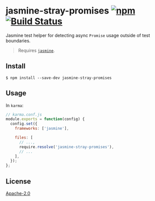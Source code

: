 # jasmine-stray-promises [![npm](https://img.shields.io/npm/v/jasmine-stray-promises.svg)](https://www.npmjs.com/package/jasmine-stray-promises) [![Build Status](https://travis-ci.org/behance/jasmine-stray-promises.svg?branch=master)](https://travis-ci.org/behance/jasmine-stray-promises)

Jasmine test helper for detecting async `Promise` usage outside of test boundaries.

> Requires [`jasmine`](https://github.com/jasmine/jasmine).

## Install

```
$ npm install --save-dev jasmine-stray-promises
```

## Usage

In `karma`:

```javascript
// karma.conf.js
module.exports = function(config) {
  config.set({
    frameworks: ['jasmine'],

    files: [
      // ...,
      require.resolve('jasmine-stray-promises'),
      // ...
    ],
  });
};
```

## License

[Apache-2.0](/LICENSE)
